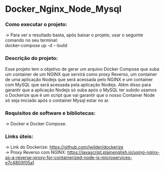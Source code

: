 # Docker_Nginx_Node_Mysql  

### Como executar o projeto:  
-> Para ver o resultado basta, após baixar o projeto, usar o seguinte comando no seu terminal:  
docker-compose up -d --build  

### Descrição do projeto:  
Esse projeto tem o objetivo de gerar um arquivo Docker Compose que
suba um container de um NGINX que servirá como proxy Reverso, um container de uma aplicação Nodejs que será acessada pelo NGINX e um container com MySQL que será acessada pela aplicação Nodejs. Além disso para garantir que a aplicação Nodejs só suba após o MySQL ter subido usamos o Dockerize que é um script que vai garantir que o nosso Container Node só seja iniciado após o container Mysql estar no ar.  

### Requisitos de software e bibliotecas:  
-> Docker e Docker Compose. 

### Links úteis:  
-> Link do Dockerize: https://github.com/jwilder/dockerize     
-> Proxy Reverso com NGINX: https://javascript.plainenglish.io/using-nginx-as-a-reverse-proxy-for-containerized-node-js-microservices-e7c4800f05a1  
